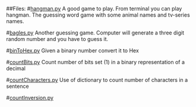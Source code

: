 ##Files:
#[hangman.py](hangman.py)
A good game to play. From terminal you can play hangman. The guessing word game with some animal names and tv-series names.

#[bagles.py](bagles.py)
Another guessing game. Computer will generate a three digit random number and you have to guess it.

#[binToHex.py](binToHex.py)
Given a binary number convert it to Hex

#[countBits.py](countBits.py)
Count number of bits set (1) in a binary representation of a decimal

#[countCharacters.py](countCharacters.py)
Use of dictionary to count number of characters in a sentence

#[countInversion.py](countInversion.py)

